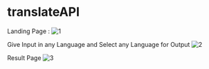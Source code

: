 # translateAPI

Landing Page : 
![1](https://user-images.githubusercontent.com/18108343/180650044-3dcef1d9-7428-49aa-a5f1-60348db14074.jpg)

Give Input in any Language and Select any Language for Output
![2](https://user-images.githubusercontent.com/18108343/180650215-5fc91b0e-4ccb-4280-9ebe-74def01e79c6.jpg)

Result Page
![3](https://user-images.githubusercontent.com/18108343/180650050-2d432dec-28e0-462f-9230-eb97cc0ca08b.jpg)
